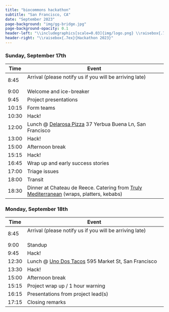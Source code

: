 ```yaml
---
title: "biocommons hackathon"
subtitle: "San Francisco, CA"
date: "September 2023"
page-background: "img/gg-bridge.jpg"
page-background-opacity: 0.1
header-left: "\\includegraphics[scale=0.03]{img/logo.png} \\raisebox{.7ex}{biocommons}"
header-right: "\\raisebox{.7ex}{Hackathon 2023}"
---
```


### Sunday, September 17th

| Time | Event |
| -- | ------------------- |
| 8:45 | Arrival (please notify us if you will be arriving late) &nbsp; &nbsp; &nbsp; &nbsp; &nbsp; &nbsp; &nbsp; &nbsp; &nbsp; &nbsp; &nbsp; &nbsp; &nbsp; &nbsp; &nbsp;&nbsp; &nbsp; &nbsp; &nbsp; &nbsp; &nbsp; |
| 9:00 | Welcome and ice-breaker |
| 9:45 | Project presentations |
| 10:15 | Form teams |
| 10:30 | Hack! |
| 12:00 | Lunch @ [Delarosa Pizza](https://www.delarosasf.com/location/downtown/) 37 Yerbua Buena Ln, San Francisco|
| 13:00 | Hack! |
| 15:00	| Afternoon break |
| 15:15 | Hack! |
| 16:45 | Wrap up and early success stories |
| 17:00 | Triage issues |
| 18:00 | Transit |
| 18:30 | Dinner at Chateau de Reece. Catering from [Truly Mediterranean](https://www.trulyeats.com/catering-menu) (wraps, platters, kebabs) |

### Monday, September 18th

| Time | Event |
| -- | ------------------- |
| 8:45 | Arrival (please notify us if you will be arriving late) &nbsp; &nbsp; &nbsp; &nbsp; &nbsp; &nbsp; &nbsp; &nbsp; &nbsp; &nbsp; &nbsp; &nbsp; &nbsp; &nbsp; &nbsp;&nbsp; &nbsp; &nbsp; &nbsp; &nbsp; &nbsp; |
| 9:00 | Standup |
| 9:45 | Hack! |
| 12:30 | Lunch @ [Uno Dos Tacos](https://order.toasttab.com/online/uno-dos-tacos) 595 Market St, San Francisco |
| 13:30 | Hack! |
| 15:00 | Afternoon break |
| 15:15 | Project wrap up / 1 hour warning |
| 16:15 | Presentations from project lead(s) |
| 17:15 | Closing remarks |
